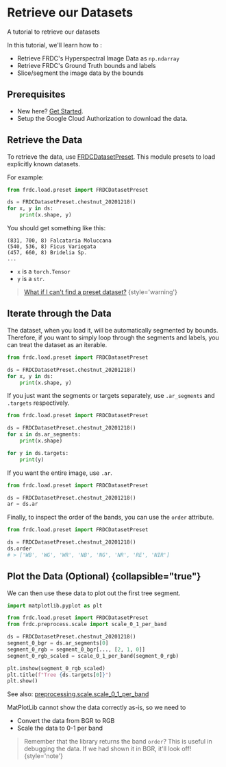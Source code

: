 # Retrieve our Datasets

<tldr>A tutorial to retrieve our datasets</tldr>

In this tutorial, we'll learn how to :

- Retrieve FRDC's Hyperspectral Image Data as `np.ndarray`
- Retrieve FRDC's Ground Truth bounds and labels
- Slice/segment the image data by the bounds

## Prerequisites

- New here? [Get Started](Getting-Started.md).
- Setup the Google Cloud Authorization to download the data.

## Retrieve the Data

To retrieve the data, use [FRDCDatasetPreset](load.dataset.md).
This module presets to load explicitly known datasets.

For example:
```python
from frdc.load.preset import FRDCDatasetPreset

ds = FRDCDatasetPreset.chestnut_20201218()
for x, y in ds:
    print(x.shape, y)
```

You should get something like this:
```
(831, 700, 8) Falcataria Moluccana
(540, 536, 8) Ficus Variegata
(457, 660, 8) Bridelia Sp.
...
```

- `x` is a `torch.Tensor`
- `y` is a `str`.

> [What if I can't find a preset dataset?](load.dataset.md#i-can-t-find-a-dataset)
{style='warning'}

## Iterate through the Data

The dataset, when you load it, will be automatically segmented by bounds.
Therefore, if you want to simply loop through the segments and labels,
you can treat the dataset as an iterable.

```python
from frdc.load.preset import FRDCDatasetPreset

ds = FRDCDatasetPreset.chestnut_20201218()
for x, y in ds:
    print(x.shape, y)
```

If you just want the segments or targets separately, use `.ar_segments` and 
`.targets` respectively.

```python
from frdc.load.preset import FRDCDatasetPreset

ds = FRDCDatasetPreset.chestnut_20201218()
for x in ds.ar_segments:
    print(x.shape)

for y in ds.targets:
    print(y)
```

If you want the entire image, use `.ar`.

```python
from frdc.load.preset import FRDCDatasetPreset

ds = FRDCDatasetPreset.chestnut_20201218()
ar = ds.ar
```

Finally, to inspect the order of the bands, you can use the `order` attribute.

```python
from frdc.load.preset import FRDCDatasetPreset

ds = FRDCDatasetPreset.chestnut_20201218()
ds.order
# > ['WB', 'WG', 'WR', 'NB', 'NG', 'NR', 'RE', 'NIR']
```

## Plot the Data (Optional) {collapsible="true"}

We can then use these data to plot out the first tree segment.

```python
import matplotlib.pyplot as plt

from frdc.load.preset import FRDCDatasetPreset
from frdc.preprocess.scale import scale_0_1_per_band

ds = FRDCDatasetPreset.chestnut_20201218()
segment_0_bgr = ds.ar_segments[0]
segment_0_rgb = segment_0_bgr[..., [2, 1, 0]]
segment_0_rgb_scaled = scale_0_1_per_band(segment_0_rgb)

plt.imshow(segment_0_rgb_scaled)
plt.title(f"Tree {ds.targets[0]}")
plt.show()
```
See also: [preprocessing.scale.scale_0_1_per_band](preprocessing.scale.md)

MatPlotLib cannot show the data correctly as-is, so we need to
- Convert the data from BGR to RGB
- Scale the data to 0-1 per band

> Remember that the library returns the band `order`? This is useful in 
> debugging the data. If we had shown it in BGR, it'll look off!
{style='note'}
